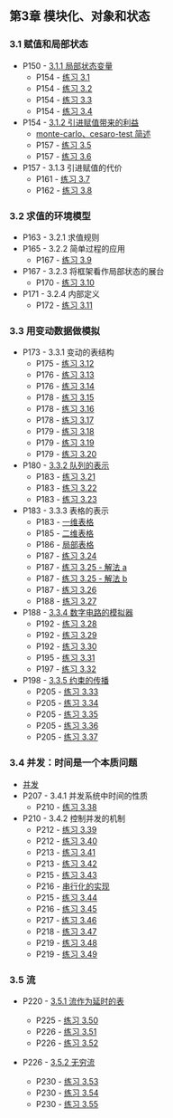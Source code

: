 ## 第3章 模块化、对象和状态

### 3.1 赋值和局部状态

* P150 - [3.1.1 局部状态变量](./withdraw.scm)
	* P154 - [练习 3.1](./exercise_3_1.scm)
	* P154 - [练习 3.2](./exercise_3_2.scm)
	* P154 - [练习 3.3](./exercise_3_3.scm)
	* P154 - [练习 3.4](./exercise_3_4.scm)
* P154 - [3.1.2 引进赋值带来的利益](./monte_carlo.scm)
	* [monte-carlo、cesaro-test 简述](./monte_carlo_and_cesaro.md)
	* P157 - [练习 3.5](./exercise_3_5.scm)
	* P157 - [练习 3.6](./exercise_3_6.scm)
* P157 - 3.1.3 引进赋值的代价
	* P161 - [练习 3.7](./exercise_3_7.scm)
	* P162 - [练习 3.8](./exercise_3_8.scm)

### 3.2 求值的环境模型

* P163 - 3.2.1 求值规则
* P165 - 3.2.2 简单过程的应用
	* P167 - [练习 3.9](./exercise_3_9.md)
* P167 - 3.2.3 将框架看作局部状态的展台
	* P170 - [练习 3.10](./exercise_3_10.md)
* P171 - 3.2.4 内部定义
	* P172 - [练习 3.11](./exercise_3_11.md)

### 3.3 用变动数据做模拟

* P173 - 3.3.1 变动的表结构
	* P175 - [练习 3.12](./exercise_3_12.md)
	* P176 - [练习 3.13](./exercise_3_13.md)
	* P176 - [练习 3.14](./exercise_3_14.md)
	* P178 - [练习 3.15](./exercise_3_15.md)
	* P178 - [练习 3.16](./exercise_3_16.md)
	* P178 - [练习 3.17](./exercise_3_17.scm)
	* P179 - [练习 3.18](./exercise_3_18.scm)
	* P179 - [练习 3.19](./exercise_3_19.scm)
	* P179 - [练习 3.20](./exercise_3_20.md)
* P180 - [3.3.2 队列的表示](./queue.scm)
	* P183 - [练习 3.21](./exercise_3_21.md)
	* P183 - [练习 3.22](./exercise_3_22.scm)
	* P183 - [练习 3.23](./exercise_3_23.md)
* P183 - 3.3.3 表格的表示
	* P183 - [一维表格](./table_1d.scm)
	* P185 - [二维表格](./table_2d.scm)
	* P186 - [局部表格](./table_local.scm)
	* P187 - [练习 3.24](./exercise_3_24.scm)
	* P187 - [练习 3.25 - 解法 a](./exercise_3_25_a.scm)
	* P187 - [练习 3.25 - 解法 b](./exercise_3_25_b.scm)
	* P187 - [练习 3.26](./exercise_3_26.scm)
	* P188 - [练习 3.27](./exercise_3_27.md)
* P188 - [3.3.4 数字电路的模拟器](./digital_circuit.scm)
	* P192 - [练习 3.28](./exercise_3_28.md)
	* P192 - [练习 3.29](./exercise_3_29.md)
	* P192 - [练习 3.30](./exercise_3_30.md)
	* P195 - [练习 3.31](./exercise_3_31.md)
	* P197 - [练习 3.32](./exercise_3_32.md)
* P198 - [3.3.5 约束的传播](./constraints.scm)
	* P205 - [练习 3.33](./exercise_3_33.scm)
	* P205 - [练习 3.34](./exercise_3_34.md)
	* P205 - [练习 3.35](./exercise_3_35.scm)
	* P205 - [练习 3.36](./exercise_3_36.md)
	* P205 - [练习 3.37](./exercise_3_37.scm)

### 3.4 并发：时间是一个本质问题

* [并发](./concurrency.md)
* P207 - 3.4.1 并发系统中时间的性质
	* P210 - [练习 3.38](./exercise_3_38.md)
* P210 - 3.4.2 控制并发的机制
	* P212 - [练习 3.39](./exercise_3_39.md)
	* P212 - [练习 3.40](./exercise_3_40.md)
	* P213 - [练习 3.41](./exercise_3_41.md)
	* P213 - [练习 3.42](./exercise_3_42.md)
	* P215 - [练习 3.43](./exercise_3_43.md)
	* P216 - [串行化的实现](./serializer.scm)
	* P215 - [练习 3.44](./exercise_3_44.md)
	* P216 - [练习 3.45](./exercise_3_45.md)
	* P217 - [练习 3.46](./exercise_3_46.md)
	* P218 - [练习 3.47](./exercise_3_47.scm)
	* P219 - [练习 3.48](./exercise_3_48.scm)
	* P219 - [练习 3.49](./exercise_3_49.md)

### 3.5 流

* P220 - [3.5.1 流作为延时的表](stream.scm)
	* P225 - [练习 3.50](./exercise_3_50.scm)
	* P226 - [练习 3.51](./exercise_3_51.md)
	* P226 - [练习 3.52](./exercise_3_52.md)

* P226 - [3.5.2 无穷流](./infinite_stream.scm)
	* P230 - [练习 3.53](./exercise_3_53.md)
	* P230 - [练习 3.54](./exercise_3_54.scm)
	* P230 - [练习 3.55](./exercise_3_55.scm)
